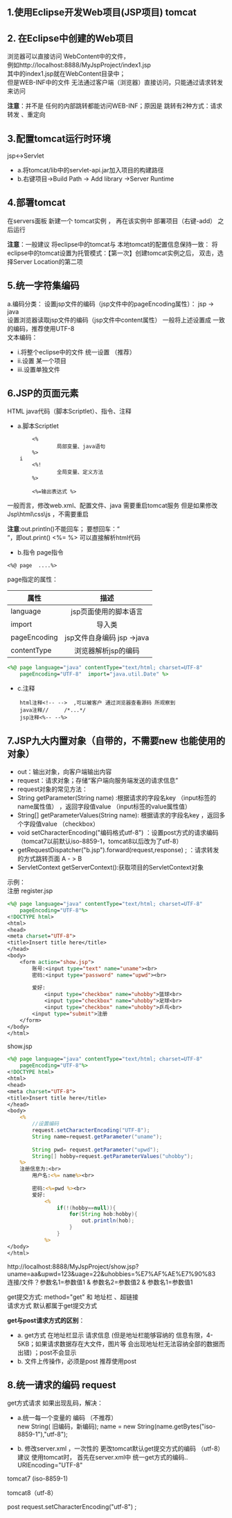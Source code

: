 ## 1.使用Eclipse开发Web项目(JSP项目)  tomcat

## 2. 在Eclipse中创建的Web项目
浏览器可以直接访问 WebContent中的文件，<br>
例如http://localhost:8888/MyJspProject/index1.jsp<br>
其中的index1.jsp就在WebContent目录中；<br>
但是WEB-INF中的文件  无法通过客户端（浏览器）直接访问，只能通过请求转发来访问<br>

**注意**：并不是 任何的内部跳转都能访问WEB-INF；原因是 跳转有2种方式：请求转发 、重定向

## 3.配置tomcat运行时环境
jsp<->Servlet
+ a.将tomcat/lib中的servlet-api.jar加入项目的构建路径
+ b.右键项目->Build Path -> Add library ->Server Runtime

## 4.部署tomcat
在servers面板 新建一个 tomcat实例 ，  再在该实例中 部署项目（右键-add）
之后运行

**注意**：一般建议 将eclipse中的tomcat与 本地tomcat的配置信息保持一致： 将eclipse中的tomcat设置为托管模式：【第一次】创建tomcat实例之后， 双击，选择Server Location的第二项




## 5.统一字符集编码
a.编码分类：
设置jsp文件的编码（jsp文件中的pageEncoding属性）：  jsp -> java        
设置浏览器读取jsp文件的编码（jsp文件中content属性）
一般将上述设置成 一致的编码，推荐使用UTF-8<br>
文本编码：
+	i.将整个eclipse中的文件 统一设置 （推荐）
+	ii.设置 某一个项目
+	iii.设置单独文件
	

## 6.JSP的页面元素
HTML  java代码（脚本Scriptlet）、指令、注释
+ a.脚本Scriptlet
```   
		<%
				局部变量、java语句
		%>
	i
		<%!
				全局变量、定义方法
		%>

		<%=输出表达式 %>
```

一般而言，修改web.xml、配置文件、java  需要重启tomcat服务
但是如果修改 Jsp\html\css\js ，不需要重启



**注意**:out.println()不能回车； 要想回车：“<br/>”，即out.print() <%= %> 可以直接解析html代码


+ b.指令
page指令
```
<%@ page  ....%>
```
page指定的属性：

属性|描述
---|:--:
language|jsp页面使用的脚本语言
import|导入类
pageEncoding|jsp文件自身编码  jsp ->java
contentType|浏览器解析jsp的编码

```JSP
<%@ page language="java" contentType="text/html; charset=UTF-8"
    pageEncoding="UTF-8"  import="java.util.Date" %>
```

+ c.注释
```
	html注释<!-- -->  ,可以被客户 通过浏览器查看源码 所观察到
	java注释//     /*...*/
	jsp注释<%-- --%>
```

## 7.JSP九大内置对象（自带的，不需要new 也能使用的对象）
+ out：输出对象，向客户端输出内容
+ request：请求对象；存储“客户端向服务端发送的请求信息”
+ request对象的常见方法：
+ String getParameter(String name) :根据请求的字段名key （input标签的name属性值） ，返回字段值value （input标签的value属性值）
+ String[] getParameterValues(String name): 根据请求的字段名key ，返回多个字段值value  （checkbox）
+ void setCharacterEncoding("编码格式utf-8") ：设置post方式的请求编码  （tomcat7以前默认iso-8859-1，tomcat8以后改为了utf-8）
+ getRequestDispatcher("b.jsp").forward(request,response) ;  ：请求转发 的方式跳转页面   A - > B
+ ServletContext getServerContext():获取项目的ServletContext对象

示例：<br>
注册
register.jsp
```JSP
<%@ page language="java" contentType="text/html; charset=UTF-8"
    pageEncoding="UTF-8"%>
<!DOCTYPE html>
<html>
<head>
<meta charset="UTF-8">
<title>Insert title here</title>
</head>
<body>
	<form action="show.jsp">
		账号:<input type="text" name="uname"><br>
		密码:<input type="password" name="upwd"><br>
		
		爱好:
			<input type="checkbox" name="uhobby">篮球<br>
			<input type="checkbox" name="uhobby">足球<br>
			<input type="checkbox" name="uhobby">乒乓<br>
		<input type="submit">注册
	</form>
</body>
</html>
```
show.jsp
```JSP
<%@ page language="java" contentType="text/html; charset=UTF-8"
    pageEncoding="UTF-8"%>
<!DOCTYPE html>
<html>
<head>
<meta charset="UTF-8">
<title>Insert title here</title>
</head>
<body>
	<%
		//设置编码
		request.setCharacterEncoding("UTF-8");
		String name=request.getParameter("uname");
		
		String pwd= request.getParameter("upwd");
		String[] hobby=request.getParameterValues("uhobby");
	%>
	注册信息为:<br>
		用户名:<%= name%><br>
		
		密码:<%=pwd %><br>
		爱好:
			<%
				if(!(hobby==null)){
					for(String hob:hobby){
						out.println(hob);
					}
				}
			%>
</body>
</html>
```
http://localhost:8888/MyJspProject/show.jsp?uname=aa&upwd=123&uage=22&uhobbies=%E7%AF%AE%E7%90%83<br>
		连接/文件？参数名1=参数值1 & 参数名2=参数值2 & 参数名1=参数值1 
  
get提交方式:  method="get" 和 地址栏 、超链接<br>
请求方式 默认都属于get提交方式

**get与post请求方式的区别**：<br>
+ a.   get方式 在地址栏显示 请求信息  (但是地址栏能够容纳的 信息有限，4-5KB；如果请求数据存在大文件，图片等  会出现地址栏无法容纳全部的数据而出错) ；post不会显示
+ b.   文件上传操作，必须是post
推荐使用post

## 8.统一请求的编码 request
get方式请求 如果出现乱码，解决：


+ a.统一每一个变量的 编码 （不推荐）<br>
	new String(  旧编码，新编码);
	name = new String(name.getBytes("iso-8859-1"),"utf-8");

+ b. 修改server.xml ，一次性的 更改tomcat默认get提交方式的编码 （utf-8）
建议 使用tomcat时， 首先在server.xml中 统一get方式的编码.. URIEncoding="UTF-8"


tomcat7 (iso-8859-1)

tomcat8（utf-8）


post
request.setCharacterEncoding("utf-8") ;















